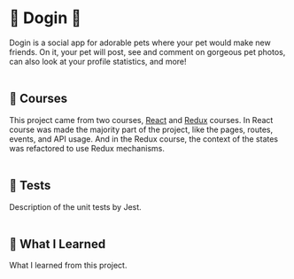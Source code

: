 # 🐶 Dogin 🐶
Dogin is a social app for adorable pets where your pet would make new friends. On it, your pet will post, see and comment on gorgeous pet photos, can also look at your profile statistics, and more!
<br/><br/>

## 🐾 Courses 
This project came from two courses, [React](https://www.origamid.com/curso/react-completo/) and [Redux](https://www.origamid.com/curso/redux-com-react) courses. In React course was made the majority part of the project, like the pages, routes, events, and API usage. And in the Redux course, the context of the states was refactored to use Redux mechanisms.
<br/><br/>

## 🐾 Tests
Description of the unit tests by Jest.
<br/><br/>

## 🐾 What I Learned
What I learned from this project.
